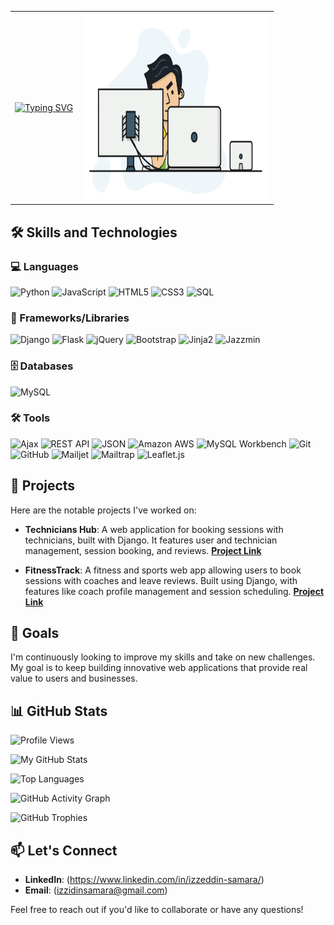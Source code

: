 <div align="center">
  <table>
    <tr>
      <td>
        <a href="https://git.io/typing-svg">
          <img src="https://readme-typing-svg.demolab.com?font=Fira+Code&size=24&duration=4000&pause=1000&color=0000FF&center=true&vCenter=true&width=500&lines=Hello%2C+I'm+Izzeddin 👋 ;I'm+a+Full+Stack+Developer;I'm+currently+learning+MERN+Stack" alt="Typing SVG">
        </a>
      </td>
      <td>
        <img src="https://github.com/Izzeddin-Samara/Izzeddin-Samara/blob/main/1_zVnWJtyGOX_kUIDm6ccCfQ.gif" alt="Full Stack Developer" width="300" height="300">
      </td>
    </tr>
  </table>
</div>

## 🛠 Skills and Technologies

### 💻 Languages
![Python](https://img.shields.io/badge/Python-3776AB?style=for-the-badge&logo=python&logoColor=white)
![JavaScript](https://img.shields.io/badge/JavaScript-F7DF1E?style=for-the-badge&logo=javascript&logoColor=black)
![HTML5](https://img.shields.io/badge/HTML5-E34F26?style=for-the-badge&logo=html5&logoColor=white)
![CSS3](https://img.shields.io/badge/CSS3-1572B6?style=for-the-badge&logo=css3&logoColor=white)
![SQL](https://img.shields.io/badge/SQL-336791?style=for-the-badge&logo=postgresql&logoColor=white)

### 🚀 Frameworks/Libraries
![Django](https://img.shields.io/badge/Django-092E20?style=for-the-badge&logo=django&logoColor=44B78B)
![Flask](https://img.shields.io/badge/Flask-white?style=for-the-badge&logo=flask&logoColor=black)
![jQuery](https://img.shields.io/badge/jQuery-0769AD?style=for-the-badge&logo=jquery&logoColor=white)
![Bootstrap](https://img.shields.io/badge/Bootstrap-7952B3?style=for-the-badge&logo=bootstrap&logoColor=white)
![Jinja2](https://img.shields.io/badge/Jinja2-B41717?style=for-the-badge&logo=jinja&logoColor=white)
![Jazzmin](https://img.shields.io/badge/Jazzmin-FF69B4?style=for-the-badge&logo=django&logoColor=white)


### 🗄 Databases
![MySQL](https://img.shields.io/badge/MySQL-4479A1?style=for-the-badge&logo=mysql&logoColor=white)

### 🛠 Tools
![Ajax](https://img.shields.io/badge/Ajax-005571?style=for-the-badge&logo=ajax&logoColor=white)
![REST API](https://img.shields.io/badge/REST%20API-02569B?style=for-the-badge&logo=rest&logoColor=white)
![JSON](https://img.shields.io/badge/JSON-5E5C5C?style=for-the-badge&logo=json&logoColor=white)
![Amazon AWS](https://img.shields.io/badge/Amazon%20AWS-FF9900?style=for-the-badge&logo=amazonaws&logoColor=white)
![MySQL Workbench](https://img.shields.io/badge/MySQL%20Workbench-00758F?style=for-the-badge&logo=mysql&logoColor=white)
![Git](https://img.shields.io/badge/Git-F05032?style=for-the-badge&logo=git&logoColor=white)
![GitHub](https://img.shields.io/badge/GitHub-181717?style=for-the-badge&logo=github&logoColor=white)
![Mailjet](https://img.shields.io/badge/Mailjet-003580?style=for-the-badge&logo=mailjet&logoColor=purple)
![Mailtrap](https://img.shields.io/badge/Mailtrap-5A5A5A?style=for-the-badge&logo=mailtrap&logoColor=white)
![Leaflet.js](https://img.shields.io/badge/Leaflet.js-199900?style=for-the-badge&logo=leaflet&logoColor=white)

## 🚀 Projects
Here are the notable projects I've worked on:

- **Technicians Hub**: A web application for booking sessions with technicians, built with Django. It features user and technician management, session booking, and reviews. **[Project Link](https://github.com/talakh1798/Technicians-Hub)**

- **FitnessTrack**: A fitness and sports web app allowing users to book sessions with coaches and leave reviews. Built using Django, with features like coach profile management and session scheduling. **[Project Link](https://github.com/Izzeddin-Samara/Fitness_Track)**

## 🎯 Goals
I'm continuously looking to improve my skills and take on new challenges. My goal is to keep building innovative web applications that provide real value to users and businesses.

## 📊 GitHub Stats

![Profile Views](https://komarev.com/ghpvc/?username=Izzeddin-Samara&color=blue)

![My GitHub Stats](https://github-readme-stats.vercel.app/api?username=Izzeddin-Samara&show_icons=true&theme=radical&v=1)

![Top Languages](https://github-readme-stats.vercel.app/api/top-langs/?username=Izzeddin-Samara&layout=compact&theme=radical)

![GitHub Activity Graph](https://github-readme-activity-graph.vercel.app/graph?username=Izzeddin-Samara&theme=react-dark)

![GitHub Trophies](https://github-profile-trophy.vercel.app/?username=Izzeddin-Samara&theme=radical)


## 📫 Let's Connect
- **LinkedIn**: (https://www.linkedin.com/in/izzeddin-samara/)
- **Email**: (izzidinsamara@gmail.com) 

Feel free to reach out if you'd like to collaborate or have any questions!
